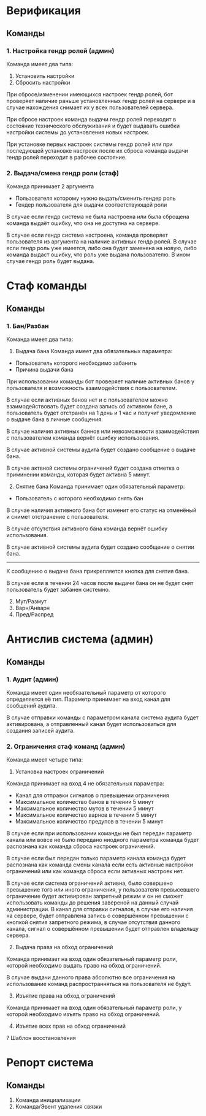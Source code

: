 # Верификация

## Команды

### 1. Настройка гендр ролей (админ)

Команда имеет два типа:
1. Установить настройки
2. Сбросить настройки

При сбросе/изменении имеющихся настроек гендр ролей, бот проверяет наличие раньше установленных гендр ролей на сервере и в случае нахождения снимает их у всех пользователей сервера.

При сбросе настроек команда выдачи гендр ролей переходит в состояние технического обслуживания и будет выдавать ошибки настройки системы до установления новых настроек.

При установке первых настроек системы гендр ролей или при последующей установке настроек после их сброса команда выдачи гендр ролей переходит в рабочее состояние.

### 2. Выдача/смена гендр роли (стаф)

Команда принимает 2 аргумента
- Пользователя которому нужно выдать/сменить гендер роль
- Гендер пользователя для выдачи соответствующей роли

В случае если гендр система не была настроена или была сброщена команда выдаёт ошибку, что она не доступна на сервере.

В случае если гендр система настроена, команда проверяет пользователя из аргумента на наличие активных гендр ролей. В случае если гендр роль уже имеется, либо она будет заменена на новую, либо команда выдаст ошибку, что роль уже выдана пользователю. В ином случае гендр роль будет выдана.

# Стаф команды

## Команды

### 1. Бан/Разбан
Команда имеет два типа:
1. Выдача бана
Команда имеет два обязательных параметра:
- Пользователь которого необходимо забанить
- Причина выдачи бана

При использовании команды бот проверяет наличие активных банов у пользователя и возможность взаимодействия с пользователем.

В случае если активных банов нет и с пользователем можно взаимодействовать будет создана запись об активном бане, а пользователь будет отстранён на 1 день и 1 час и получит уведомление о выдаче бана в личные сообщения.

В случае наличия активных баннов или невозможности взаимодействия с пользователем команда вернёт ошибку использования.

В случае активной системы аудита будет создано сообщение о выдаче бана.

В случае актвной системы ограничений будет создана отметка о приминении команды, которая будет активна 5 минут.

2. Снятие бана
Команда принимает один обязательный параметр:
- Пользователь с которого необходимо снять бан

В случае наличия активного бана бот изменит его статус на отменёный и снимет отстранение с пользователя.

В случае отсутствия активного бана команда вернёт ошибку использования.

В случае активной системы аудита будет создано сообщение о снятии бана.

---
К сообщению о выдаче бана прикрепляется кнопка для снятия бана.

В случае если в течении 24 часов после выдачи бана он не будет снят пользователь будет забанен системно.

2. Мут/Размут
3. Варн/Анварн
4. Пред/Распред

# Антислив система (админ)

## Команды

### 1. Аудит (админ)
Команда имеет один необязательный параметр от которого определяется её тип.
Параметр принимает на вход канал для сообщений аудита.

В случае отправки команды с параметром канала система аудита будет активирована, а отправленный канал будет использоваться для создания записей аудита.

### 2. Ограничения стаф команд (админ)
Команда имеет четыре типа:
1. Установка настроек ограничений

Команда принимает на вход 4 не обязательных параметра:
- Канал для отправки сигналов о превышении ограничения
- Максимальное количество банов в течении 5 минут
- Максимальное количество мутов в течении 5 минут
- Максимальное количество варнов в течении 5 минут
- Максимальное количество предупов в течении 5 минут

В случае если при использовании команды не был передан параметр канала или вовсе не было передано ниодного параметра команда будет распознана как команда сброса настроек ограничений.

В случае если был передан только параметр канала команда будет распознана как команда смены канала если есть активные настройки ограничений или как команда сброса если активных настроек нет.

В случае если система ограничений активна, было совершено превышение того или иного ограничения, у пользователя превысевшего ограничение будет активирован запретный режим и он не сможет использовать команды до решения завереной на данный случай администрации. В канал для отправки сигналов, в случае его наличия на сервере, будет отправлена запись о совершённом превышении с кнопкой снятия запретного режима, в случае отсутствия данного канала, сигнал о совершённом превышении будет отправлен владельцу сервера.

2. Выдача права на обход ограничений

Команда принимает на вход один обязательный параметр роли, которой необходимо выдать право на обход ограничений.

В случае выдачи данного права абсолютно все ограничения на использование команд распространняться на пользователя не будут.

3. Изъятие права на обход ограничений

Команда принимает на вход один обязательный параметр роли, у которой необходимо изъять право на обход ограничений.

4. Изъятие всех прав на обход ограничений

? Шаблон восстановления

# Репорт система

## Команды

1. Команда инициализации
2. Команда/Эвент удаления связки